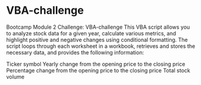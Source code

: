 # VBA-challenge
Bootcamp Module 2 Challenge: VBA-challenge 
This VBA script allows you to analyze stock data for a given year, calculate various metrics, and highlight positive and negative changes using conditional formatting. The script loops through each worksheet in a workbook, retrieves and stores the necessary data, and provides the following information:

Ticker symbol
Yearly change from the opening price to the closing price
Percentage change from the opening price to the closing price
Total stock volume

